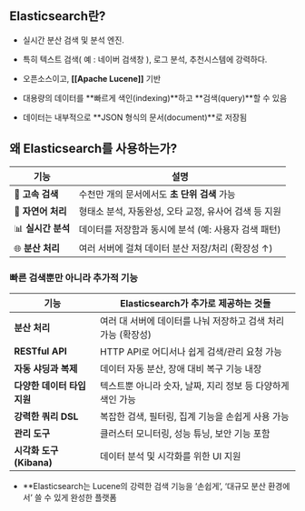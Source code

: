 

## Elasticsearch란?

- 실시간 분산 검색 및 분석 엔진.
- 특히 텍스트 검색( 예 : 네이버 검색창 ), 로그 분석, 추천시스템에 강력하다. 

- 오픈소스이고, **[[Apache Lucene]]** 기반
- 대용량의 데이터를 **빠르게 색인(indexing)**하고 **검색(query)**할 수 있음
- 데이터는 내부적으로 **JSON 형식의 문서(document)**로 저장됨
## 왜 Elasticsearch를 사용하는가?

|기능|설명|
|---|---|
|🔎 **고속 검색**|수천만 개의 문서에서도 **초 단위 검색** 가능|
|🧠 **자연어 처리**|형태소 분석, 자동완성, 오타 교정, 유사어 검색 등 지원|
|📊 **실시간 분석**|데이터를 저장함과 동시에 분석 (예: 사용자 검색 패턴)|
|🌐 **분산 처리**|여러 서버에 걸쳐 데이터 분산 저장/처리 (확장성 ↑)|

### 빠른 검색뿐만 아니라 추가적 기능 

| 기능                 | Elasticsearch가 추가로 제공하는 것들           |
| ------------------ | ------------------------------------ |
| **분산 처리**          | 여러 대 서버에 데이터를 나눠 저장하고 검색 처리 가능 (확장성) |
| **RESTful API**    | HTTP API로 어디서나 쉽게 검색/관리 요청 가능        |
| **자동 샤딩과 복제**      | 데이터 자동 분산, 장애 대비 복구 기능 내장            |
| **다양한 데이터 타입 지원**  | 텍스트뿐 아니라 숫자, 날짜, 지리 정보 등 다양하게 색인 가능  |
| **강력한 쿼리 DSL**     | 복잡한 검색, 필터링, 집계 기능을 손쉽게 사용 가능        |
| **관리 도구**          | 클러스터 모니터링, 성능 튜닝, 보안 기능 포함           |
| **시각화 도구(Kibana)** | 데이터 분석 및 시각화를 위한 UI 지원               |

- **Elasticsearch는 Lucene의 강력한 검색 기능을 ‘손쉽게’, ‘대규모 분산 환경에서’ 쓸 수 있게 완성한 플랫폼
